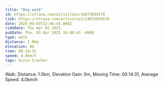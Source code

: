 ```yaml
---
title: "Dog walk"
id: https://strava.com/activities/14073034578
link: https://strava.com/activities/14073034578
date: 2025-04-03T22:46:43.000Z
rideDate: Thu Apr 03 2025
pubDate: Thu, 03 Apr 2025 16:46:43 -0600
type: walk
distance: 1.0km
elevation: 0m
time: 00:14:31
speed: 4.0km/h
tags: kuzco-tracker
---
```

Walk: Distance: 1.0km, Elevation Gain: 0m, Moving Time: 00:14:31, Average Speed: 4.0km/h